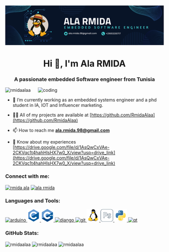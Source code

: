 ![logo](https://github.com/RmidaAlaa/RmidaAlaa/blob/main/Images/GitHubBanner.png)
<h1 align="center">Hi 👋, I'm Ala RMIDA</h1>
<h3 align="center">A passionate embedded Software engineer from Tunisia</h3>

<img align="right" alt="coding" width="400" src="https://camo.githubusercontent.com/5ddf73ad3a205111cf8c686f687fc216c2946a75005718c8da5b837ad9de78c9/68747470733a2f2f7468756d62732e6766796361742e636f6d2f4576696c4e657874446576696c666973682d736d616c6c2e676966">
<p align="left"> <img src="https://komarev.com/ghpvc/?username=rmidaalaa&label=Profile%20views&color=0e75b6&style=flat" alt="rmidaalaa" /> </p>

- 🔭 I’m currently working as an embedded systems engineer and a phd student in IA, IOT and Influencer marketing.

- 👨‍💻 All of my projects are available at [https://github.com/RmidaAlaa](https://github.com/RmidaAlaa)

- 📫 How to reach me **ala.rmida.98@gmail.com**

- 📄 Know about my experiences [https://drive.google.com/file/d/1AsQwCxVAe-2CKVqc1t4hahHlsHX7w0_X/view?usp=drive_link](https://drive.google.com/file/d/1AsQwCxVAe-2CKVqc1t4hahHlsHX7w0_X/view?usp=drive_link)

<h3 align="left">Connect with me:</h3>
<p align="left">
<a href="https://linkedin.com/in/rmida ala" target="blank"><img align="center" src="https://raw.githubusercontent.com/rahuldkjain/github-profile-readme-generator/master/src/images/icons/Social/linked-in-alt.svg" alt="rmida ala" height="30" width="40" /></a>
<a href="https://fb.com/ala rmida" target="blank"><img align="center" src="https://raw.githubusercontent.com/rahuldkjain/github-profile-readme-generator/master/src/images/icons/Social/facebook.svg" alt="ala rmida" height="30" width="40" /></a>
</p>

<h3 align="left">Languages and Tools:</h3>
<p align="left">
<a href="https://www.arduino.cc/" target="_blank" rel="noreferrer"> <img src="https://cdn.worldvectorlogo.com/logos/arduino-1.svg" alt="arduino" width="40" height="40"/> </a>
<a href="https://www.cprogramming.com/" target="_blank" rel="noreferrer"> <img src="https://raw.githubusercontent.com/devicons/devicon/master/icons/c/c-original.svg" alt="c" width="40" height="40"/> </a>
<a href="https://www.w3schools.com/cpp/" target="_blank" rel="noreferrer"> <img src="https://raw.githubusercontent.com/devicons/devicon/master/icons/cplusplus/cplusplus-original.svg" alt="cplusplus" width="40" height="40"/> </a>
<a href="https://www.djangoproject.com/" target="_blank" rel="noreferrer"> <img src="https://cdn.worldvectorlogo.com/logos/django.svg" alt="django" width="40" height="40"/> </a>
<a href="https://git-scm.com/" target="_blank" rel="noreferrer"> <img src="https://www.vectorlogo.zone/logos/git-scm/git-scm-icon.svg" alt="git" width="40" height="40"/> </a>
<a href="https://www.linux.org/" target="_blank" rel="noreferrer"> <img src="https://raw.githubusercontent.com/devicons/devicon/master/icons/linux/linux-original.svg" alt="linux" width="40" height="40"/> </a>
<a href="https://www.photoshop.com/en" target="_blank" rel="noreferrer"> <img src="https://raw.githubusercontent.com/devicons/devicon/master/icons/photoshop/photoshop-line.svg" alt="photoshop" width="40" height="40"/> </a>
<a href="https://www.python.org" target="_blank" rel="noreferrer"> <img src="https://raw.githubusercontent.com/devicons/devicon/master/icons/python/python-original.svg" alt="python" width="40" height="40"/> </a>
<a href="https://www.qt.io/" target="_blank" rel="noreferrer"> <img src="https://upload.wikimedia.org/wikipedia/commons/0/0b/Qt_logo_2016.svg" alt="qt" width="40" height="40"/> </a>
</p> 


<h3 align="left">GitHub Stats:</h3>
<p>
<img align="center" src="https://github-readme-stats.vercel.app/api?username=rmidaalaa&show_icons=true&locale=en&count_private=true" alt="rmidaalaa" />
<img align="center" src="https://github-readme-stats.vercel.app/api/top-langs/?username=rmidaalaa&layout=compact" alt="rmidaalaa" />
<img align="center" src="https://github-readme-streak-stats.herokuapp.com/?user=rmidaalaa" alt="rmidaalaa" />
</p>
